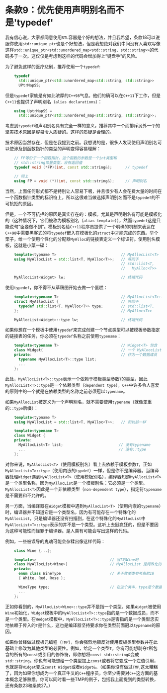 条款9：优先使用声明别名而不是'typedef'
=========================
我有信心说，大家都同意使用`STL`容器是个好的想法，并且我希望，条款18可以说服你使用`std::unique_ptr`也是个好想法，但是我想绝对我们中间没有人喜欢写像这样`std::unique_ptr<std::unordered_map<std::string, std::string>>`的代码多于一次。这仅仅是考虑到这样的代码会增加得上“键盘手”的风险。

为了避免这样的医疗悲剧，推荐使用一个`typedef`:
```cpp
	typedef
	  std::unique_ptr<std::unordered_map<std::string, std::string>>
	  UPtrMapSS;
```
但是`typedef`家族是有如此浓厚的`C++98`气息。他们的确可以在`C++11`下工作，但是`C++11`也提供了声明别名（`alias declarations`）：
```cpp
	using UptrMapSS = 
	  std::unique_ptr<std::unordered_map<std::string, std::string>>;
```
考虑到`typedef`和声明别名具有完全一样的意义，推荐其中一个而排斥另外一个的坚实技术原因是容易令人质疑的。这样的质疑是合理的。

技术原因当然存在，但是在我提到之前。我想说的是，很多人发现使用声明别名可以使涉及到函数指针的类型的声明变得容易理解：
```cpp
	// FP等价于一个函数指针，这个函数的参数是一个int类型和
	// std::string常量类型，没有返回值
	typedef void (*FP)(int, const std::string&);      // typedef

	// 同上
	using FP = void (*)(int, const std::string&);     // 声明别名
```
当然，上面任何形式都不是特别让人容易下咽，并且很少有人会花费大量的时间在一个函数指针类型的标识符上，所以这很难当做选择声明别名而不是`typedef`的不可抗拒的原因。

但是，一个不可抗拒的原因是真实存在的：模板。尤其是声明别名有可能是模板化的（这种情况下，它们被称为模板别名（`alias template`）），然而`typedef`这是只能说句“臣妾做不到”。模板别名给`C++11`程序员提供了一个明确的机制来表达在`C++98`中需要黑客式的将`typedef`嵌入在模板化的`struct`中才能完成的东西。举个栗子，给一个使用个性化的分配器`MyAlloc`的链接表定义一个标识符。使用别名模板，这就是小菜一碟：
```cpp
	template<typname T>                             // MyAllocList<T>
	using MyAllocList = std::list<T, MyAlloc<T>>;   // 等同于
                                                    // std::list<T,
                                                    //   MyAlloc<T>>

	MyAllocList<Widget> lw;                         // 终端代码 
```
使用`typedef`，你不得不从草稿图开始去做一个蛋糕：
```cpp
	template<typename T>                            // MyAllocList<T>::type
	struct MyAllocList {                            // 等同于
	  typedef std::list<T, MyAlloc<T>> type;        // std::list<T, 
    };                                              // MyAlloc<T>>

    MyAllocList<Widget>::type lw;                   // 终端代码
```
如果你想在一个模板中使用`typedef`来完成创建一个节点类型可以被模板参数指定的链接表的任务，你必须在`typedef`名称之前使用`typename`：
```cpp
	template<typename T>                            // Widget<T> 包含
	class Widget{                                   // 一个 MyAloocList<T>
	private:                                        // 作为一个数据成员
	  typename MyAllocList<T>::type list;
	  ...
    };
```
此处，`MyAllocList<T>::type`表示一个依赖于模板类型参数`T`的类型，因此`MyAllocList<T>::type`是一个依赖类型（`dependent type`），`C++`中许多令人喜爱的原则中的一个就是在依赖类型的名称之前必须冠以`typename`。

如果`MyAllocList`被定义为一个声明别名，就不需要使用`typename`（就像笨重的`::type`后缀）：
```cpp
	template<typname T>                             
	using MyAllocList = std::list<T, MyAlloc<T>>;   // 和以前一样

	template<typename T>
	class Widget {
	private:
	  MyAllocList<T> list;                         // 没有typename
	  ...                                          // 没有::type
	};
```
对你来说，`MyAllocList<T>`（使用模板别名）看上去依赖于模板参数`T`，正如`MyAllocList<T>::type`（使用内嵌的`typdef`）一样，但是你不是编译器。当编译器处理`Widget`遇到`MyAllocList<T>`（使用模板别名），编译器知道`MyAllocList<T>`是一个类型名称，因为`MyAllocList`是一个模板别名：它必须是一个类型。`MyAllocList<T>`因此是一个非依赖类型（`non-dependent type`），指定符`typename`是不需要和不允许的。

另一方面，当编译器在`Widget`模板中遇到`MyAllocList<T>`（使用内嵌的`typename`）时，编译器并不知道它是一个类型名，因为有可能存在一个特殊化的`MyAllocList`，只是编译器还没有扫描到，在这个特殊化的`MyAllocList`中`MyAllocList<T>::type`表示的并不是一个类型。这听上去挺疯狂的，但是不要因为这种可能性而怪罪于编译器。是人类有可能会写出这样的代码。

例如，一些被误导的鬼魂可能会杂糅出像这样代码：
```cpp
	class Wine {...};

	template<>                                 // 当T时Wine时
	class MyAllocList<Wine>{                   // MyAllocList 是特殊化的
	private:
	  enum class WineType                      // 关于枚举类参考条款10
	  { White, Red, Rose };

	  WineType type;                           // 在这个类中，type是个数据成员
	  ...
	};
```
正如你看到的，`MyAllocList<Wine>::type`并不是指一个类型。如果`Widget`被使用`Wine`初始化，`Widget`模板中的`MyAllocList<T>::type`指的是一个数据成员，而不是一个类型。在`Wedget`模板中，`MyAllocList<T>::type`是否指的是一个类型忠实地依赖于传入的`T`是什么，这也是编译器坚持要求你在类型前面冠以`typename`的原因。

如果你曾经做过模板元编程（`TMP`），你会强烈地额反对使用模板类型参数并在此基础上修改为其他类型的必要性。例如，给定一个类型`T`，你有可能想剥夺`T`所包含的所有的`const`或引用的修饰符，即你想将`const std::string&`变成`std::string`。你也有可能想给一个类型加上`const`或者将它变成一个左值引用，也就是将`Widget`变成`const Widget`或者`Widget&`。（如果你没有做过`TMP`,这太糟糕了，因为如果你想成为一个真正牛叉的`C++`程序员，你至少需要对`C++`这方面的基本概念足够熟悉。你可以同时看一些TMP的例子，包括我上面提到的类型转换，还有条款23和条款27。）


